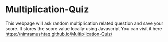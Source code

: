 # Multiplication-Quiz
This webpage will ask random multiplication related question and save your score.
It stores the score value locally using Javascript
You can visit it here https://nimramushtaq.github.io/Multiplication-Quiz/
